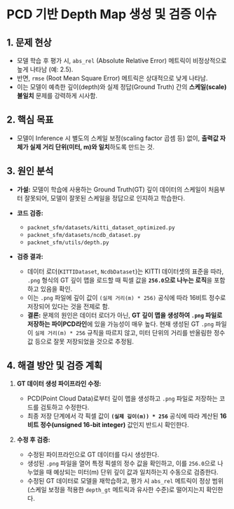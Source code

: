 # PCD 기반 Depth Map 생성 및 검증 이슈

## 1. 문제 현상

- 모델 학습 후 평가 시, `abs_rel` (Absolute Relative Error) 메트릭이 비정상적으로 높게 나타남 (예: 2.5).
- 반면, `rmse` (Root Mean Square Error) 메트릭은 상대적으로 낮게 나타남.
- 이는 모델이 예측한 깊이(depth)와 실제 정답(Ground Truth) 간의 **스케일(scale) 불일치** 문제를 강력하게 시사함.

## 2. 핵심 목표

- 모델이 Inference 시 별도의 스케일 보정(scaling factor 곱셈 등) 없이, **출력값 자체가 실제 거리 단위(미터, m)와 일치**하도록 만드는 것.

## 3. 원인 분석

- **가설:** 모델이 학습에 사용하는 Ground Truth(GT) 깊이 데이터의 스케일이 처음부터 잘못되어, 모델이 잘못된 스케일을 정답으로 인지하고 학습한다.

- **코드 검증:**
    - `packnet_sfm/datasets/kitti_dataset_optimized.py`
    - `packnet_sfm/datasets/ncdb_dataset.py`
    - `packnet_sfm/utils/depth.py`

- **검증 결과:**
    - 데이터 로더(`KITTIDataset`, `NcdbDataset`)는 KITTI 데이터셋의 표준을 따라, `.png` 형식의 GT 깊이 맵을 로드할 때 픽셀 값을 **`256.0`으로 나누는 로직**을 포함하고 있음을 확인.
    - 이는 `.png` 파일에 깊이 값이 `(실제 거리(m) * 256)` 공식에 따라 16비트 정수로 저장되어 있다는 것을 전제로 함.
    - **결론:** 문제의 원인은 데이터 로더가 아닌, **GT 깊이 맵을 생성하여 `.png` 파일로 저장하는 파이PCD라인**에 있을 가능성이 매우 높다. 현재 생성된 GT `.png` 파일이 `실제 거리(m) * 256` 규칙을 따르지 않고, 미터 단위의 거리를 반올림한 정수 값 등으로 잘못 저장되었을 것으로 추정됨.

## 4. 해결 방안 및 검증 계획

1.  **GT 데이터 생성 파이프라인 수정:**
    - PCD(Point Cloud Data)로부터 깊이 맵을 생성하고 `.png` 파일로 저장하는 코드를 검토하고 수정한다.
    - 최종 저장 단계에서 각 픽셀 값이 **`(실제 깊이(m)) * 256`** 공식에 따라 계산된 **16비트 정수(unsigned 16-bit integer)** 값인지 반드시 확인한다.

2.  **수정 후 검증:**
    - 수정된 파이프라인으로 GT 데이터를 다시 생성한다.
    - 생성된 `.png` 파일을 열어 특정 픽셀의 정수 값을 확인하고, 이를 `256.0`으로 나누었을 때 예상되는 미터(m) 단위 깊이 값과 일치하는지 수동으로 검증한다.
    - 수정된 GT 데이터로 모델을 재학습하고, 평가 시 `abs_rel` 메트릭이 정상 범위(스케일 보정을 적용한 `depth_gt` 메트릭과 유사한 수준)로 떨어지는지 확인한다.
